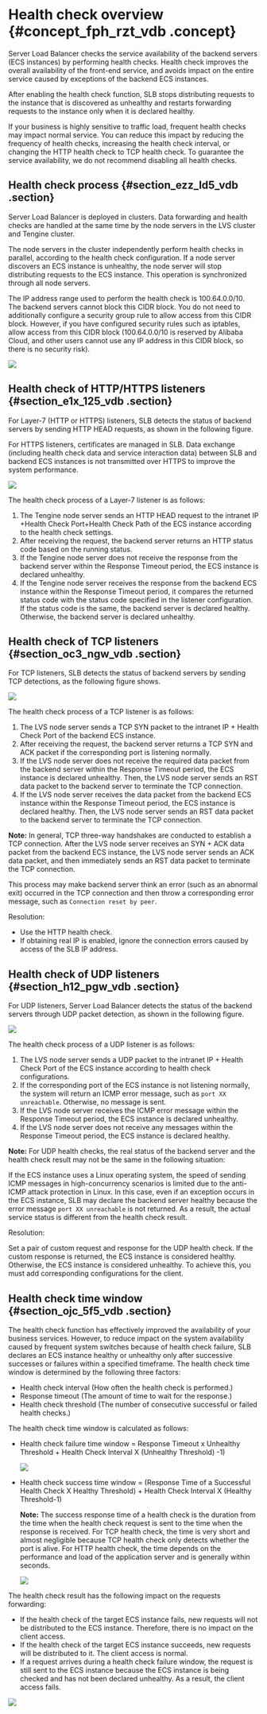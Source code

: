 # Health check overview {#concept_fph_rzt_vdb .concept}

Server Load Balancer checks the service availability of the backend servers \(ECS instances\) by performing health checks. Health check improves the overall availability of the front-end service, and avoids impact on the entire service caused by exceptions of the backend ECS instances.

After enabling the health check function, SLB stops distributing requests to the instance that is discovered as unhealthy and restarts forwarding requests to the instance only when it is declared healthy.

If your business is highly sensitive to traffic load, frequent health checks may impact normal service. You can reduce this impact by reducing the frequency of health checks, increasing the health check interval, or changing the HTTP health check to TCP health check. To guarantee the service availability, we do not recommend disabling all health checks.

## Health check process {#section_ezz_ld5_vdb .section}

Server Load Balancer is deployed in clusters. Data forwarding and health checks are handled at the same time by the node servers in the LVS cluster and Tengine cluster.

The node servers in the cluster independently perform health checks in parallel, according to the health check configuration. If a node server discovers an ECS instance is unhealthy, the node server will stop distributing requests to the ECS instance. This operation is synchronized through all node servers.

The IP address range used to perform the health check is 100.64.0.0/10. The backend servers cannot block this CIDR block. You do not need to additionally configure a security group rule to allow access from this CIDR block. However, if you have configured security rules such as iptables, allow access from this CIDR block \(100.64.0.0/10 is reserved by Alibaba Cloud, and other users cannot use any IP address in this CIDR block, so there is no security risk\).

![](http://static-aliyun-doc.oss-cn-hangzhou.aliyuncs.com/assets/img/4137/15659416112542_en-US.png)

## Health check of HTTP/HTTPS listeners {#section_e1x_125_vdb .section}

For Layer-7 \(HTTP or HTTPS\) listeners, SLB detects the status of backend servers by sending HTTP HEAD requests, as shown in the following figure.

For HTTPS listeners, certificates are managed in SLB. Data exchange \(including health check data and service interaction data\) between SLB and backend ECS instances is not transmitted over HTTPS to improve the system performance.

![](http://static-aliyun-doc.oss-cn-hangzhou.aliyuncs.com/assets/img/4137/15659416112543_en-US.png)

The health check process of a Layer-7 listener is as follows:

1.  The Tengine node server sends an HTTP HEAD request to the intranet IP +Health Check Port+Health Check Path of the ECS instance according to the health check settings.
2.  After receiving the request, the backend server returns an HTTP status code based on the running status.
3.  If the Tengine node server does not receive the response from the backend server within the Response Timeout period, the ECS instance is declared unhealthy.
4.  If the Tengine node server receives the response from the backend ECS instance within the Response Timeout period, it compares the returned status code with the status code specified in the listener configuration. If the status code is the same, the backend server is declared healthy. Otherwise, the backend server is declared unhealthy.

## Health check of TCP listeners {#section_oc3_ngw_vdb .section}

For TCP listeners, SLB detects the status of backend servers by sending TCP detections, as the following figure shows.

![](http://static-aliyun-doc.oss-cn-hangzhou.aliyuncs.com/assets/img/4137/15659416122549_en-US.png)

The health check process of a TCP listener is as follows:

1.  The LVS node server sends a TCP SYN packet to the intranet IP + Health Check Port of the backend ECS instance.
2.  After receiving the request, the backend server returns a TCP SYN and ACK packet if the corresponding port is listening normally.
3.  If the LVS node server does not receive the required data packet from the backend server within the Response Timeout period, the ECS instance is declared unhealthy. Then, the LVS node server sends an RST data packet to the backend server to terminate the TCP connection.
4.  If the LVS node server receives the data packet from the backend ECS instance within the Response Timeout period, the ECS instance is declared healthy. Then, the LVS node server sends an RST data packet to the backend server to terminate the TCP connection.

**Note:** In general, TCP three-way handshakes are conducted to establish a TCP connection. After the LVS node server receives an SYN + ACK data packet from the backend ECS instance, the LVS node server sends an ACK data packet, and then immediately sends an RST data packet to terminate the TCP connection.

This process may make backend server think an error \(such as an abnormal exit\) occurred in the TCP connection and then throw a corresponding error message, such as `Connection reset by peer`.

Resolution:

-   Use the HTTP health check.
-   If obtaining real IP is enabled, ignore the connection errors caused by access of the SLB IP address.

## Health check of UDP listeners {#section_h12_pgw_vdb .section}

For UDP listeners, Server Load Balancer detects the status of the backend servers through UDP packet detection, as shown in the following figure.

![](http://static-aliyun-doc.oss-cn-hangzhou.aliyuncs.com/assets/img/4137/15659416122566_en-US.png)

The health check process of a UDP listener is as follows:

1.  The LVS node server sends a UDP packet to the intranet IP + Health Check Port of the ECS instance according to health check configurations.
2.  If the corresponding port of the ECS instance is not listening normally, the system will return an ICMP error message, such as `port XX unreachable`. Otherwise, no message is sent.
3.  If the LVS node server receives the ICMP error message within the Response Timeout period, the ECS instance is declared unhealthy.
4.  If the LVS node server does not receive any messages within the Response Timeout period, the ECS instance is declared healthy.

**Note:** For UDP health checks, the real status of the backend server and the health check result may not be the same in the following situation:

If the ECS instance uses a Linux operating system, the speed of sending ICMP messages in high-concurrency scenarios is limited due to the anti-ICMP attack protection in Linux. In this case, even if an exception occurs in the ECS instance, SLB may declare the backend server healthy because the error message `port XX unreachable` is not returned. As a result, the actual service status is different from the health check result.

Resolution:

Set a pair of custom request and response for the UDP health check. If the custom response is returned, the ECS instance is considered healthy. Otherwise, the ECS instance is considered unhealthy. To achieve this, you must add corresponding configurations for the client.

## Health check time window {#section_ojc_5f5_vdb .section}

The health check function has effectively improved the availability of your business services. However, to reduce impact on the system availability caused by frequent system switches because of health check failure, SLB declares an ECS instance healthy or unhealthy only after successive successes or failures within a specified timeframe. The health check time window is determined by the following three factors:

-   Health check interval \(How often the health check is performed.\)
-   Response timeout \(The amount of time to wait for the response.\)
-   Health check threshold \(The number of consecutive successful or failed health checks.\)

The health check time window is calculated as follows:

-   Health check failure time window = Response Timeout x Unhealthy Threshold + Health Check Interval X \(Unhealthy Threshold\) -1\)

    ![](http://static-aliyun-doc.oss-cn-hangzhou.aliyuncs.com/assets/img/4137/15659416122568_en-US.png)

-   Health check success time window = \(Response Time of a Successful Health Check X Healthy Threshold\) + Health Check Interval X \(Healthy Threshold-1\)

    **Note:** The success response time of a health check is the duration from the time when the health check request is sent to the time when the response is received. For TCP health check, the time is very short and almost negligible because TCP health check only detects whether the port is alive. For HTTP health check, the time depends on the performance and load of the application server and is generally within seconds.

    ![](http://static-aliyun-doc.oss-cn-hangzhou.aliyuncs.com/assets/img/4137/15659416122570_en-US.png)


The health check result has the following impact on the requests forwarding:

-   If the health check of the target ECS instance fails, new requests will not be distributed to the ECS instance. Therefore, there is no impact on the client access.
-   If the health check of the target ECS instance succeeds, new requests will be distributed to it. The client access is normal.
-   If a request arrives during a health check failure window, the request is still sent to the ECS instance because the ECS instance is being checked and has not been declared unhealthy. As a result, the client access fails.

![](http://static-aliyun-doc.oss-cn-hangzhou.aliyuncs.com/assets/img/4137/15659416122571_en-US.png)

